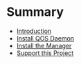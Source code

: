 # Summary

- [Introduction](./introduction.md)
- [Install QOS Daemon](./install_qos.md)
- [Install the Manager](./install_manager.md)
- [Support this Project](./support.md)
